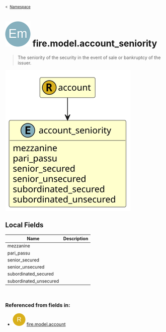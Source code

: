 <sub>&lt;&nbsp; [Namespace](index.md)</sub>
# <img src='images/enumType-lg.svg'/> fire.model.account_seniority
>  
>The seniority of the security in the event of sale or bankruptcy of the issuer.
> 
<img src='images/fire.model.account_seniority.svg'/>


## Local Fields


| Name        | Description |
| ----------- | ----------- |
| mezzanine |   |
| pari_passu |   |
| senior_secured |   |
| senior_unsecured |   |
| subordinated_secured |   |
| subordinated_unsecured |   |

<br/>

### Referenced from fields in:
- <img src='images/recordType.svg'/> [fire.model.account](UDT-fire.model.account.md)
